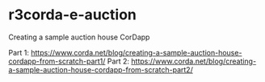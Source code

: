 # r3corda-e-auction
Creating a sample auction house CorDapp

Part 1: https://www.corda.net/blog/creating-a-sample-auction-house-cordapp-from-scratch-part1/
Part 2: https://www.corda.net/blog/creating-a-sample-auction-house-cordapp-from-scratch-part2/
